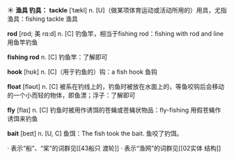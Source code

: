 ☀ <span class="category">**渔具 钓具：**</span>
<span class="vocabulary">**tackle**</span> [ˈtækl]
<span class="definition">n. [U]（做某项体育运动或活动所用的）用具，尤指渔具：</span>fishing tackle 渔具

<span class="vocabulary">**rod**</span> [rɒd; 美 rɑ:d]
<span class="definition">n. [C] 钓鱼竿，相当于fishing rod：</span>fishing with rod and line 用鱼竿钓鱼           

<span class="vocabulary">**fishing rod**</span>
<span class="definition">n. [C] 钓鱼竿：</span>了解即可

<span class="vocabulary">**hook**</span> [hʊk] 
<span class="definition">n. [C]（用于钓鱼的）钩：</span>a fish hook 鱼钩

<span class="vocabulary">**float**</span> [fləʊt] 
<span class="definition">n. [C] 被系在钓线上的，钓鱼时被放在水面上的，等鱼咬钩后会移动的一个小而轻的物体，即鱼漂；浮子：</span>了解即可

<span class="vocabulary">**fly**</span> [flaɪ] 
<span class="definition">n. [C] 钓鱼时被用作诱饵的苍蝇或苍蝇状物品：</span>fly-fishing 用假苍蝇作诱饵来钓鱼
           
<span class="vocabulary">**bait**</span> [beɪt]
<span class="definition">n. [U, C] 鱼饵：</span>The fish took the bait. 鱼咬了钓饵。
           
· 表示“船”、“桨”的词群见[[43船只 渡轮]]
· 表示“渔网”的词群见[[02实体 结构]]
